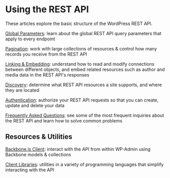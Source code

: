 # Using the REST API

These articles explore the basic structure of the WordPress REST API.

[Global Parameters](https://developer.wordpress.org/rest-api/using-the-rest-api/global-parameters/): learn about the global REST API query parameters that apply to every endpoint

[Pagination](https://developer.wordpress.org/rest-api/using-the-rest-api/pagination/): work with large collections of resources & control how many records you receive from the REST API

[Linking & Embedding](https://developer.wordpress.org/rest-api/using-the-rest-api/linking-and-embedding/): understand how to read and modify connections between different objects, and embed related resources such as author and media data in the REST API's responses

[Discovery](https://developer.wordpress.org/rest-api/using-the-rest-api/discovery/): determine what REST API resources a site supports, and where they are located

[Authentication](https://developer.wordpress.org/rest-api/using-the-rest-api/authentication/): authorize your REST API requests so that you can create, update and delete your data

[Frequently Asked Questions](https://developer.wordpress.org/rest-api/frequently-asked-questions/): see some of the most frequent inquiries about the REST API and learn how to solve common problems


## Resources & Utilities

[Backbone.js Client](https://developer.wordpress.org/rest-api/using-the-rest-api/backbone-javascript-client/): interact with the API from within WP-Admin using Backbone models & collections

[Client Libraries](https://developer.wordpress.org/rest-api/using-the-rest-api/client-libraries/): utilities in a variety of programming languages that simplify interacting with the API
